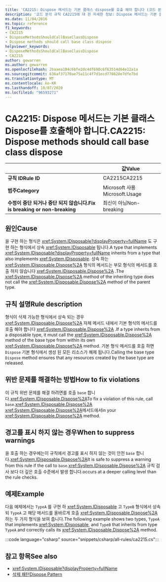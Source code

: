 ```yaml
---
title: 'CA2215: Dispose 메서드는 기본 클래스 dispose를 호출 해야 합니다 (코드 분석).'
description: '코드 분석 규칙 CA2215에 대 한 자세한 정보: Dispose 메서드는 기본 클래스 dispose를 호출 해야 합니다.'
ms.date: 11/04/2016
ms.topic: reference
f1_keywords:
- CA2215
- DisposeMethodsShouldCallBaseClassDispose
- Dispose methods should call base class dispose
helpviewer_keywords:
- DisposeMethodsShouldCallBaseClassDispose
- CA2215
author: gewarren
ms.author: gewarren
ms.openlocfilehash: 2baaea104c6bfe2dc4df690c6f63514d64e12a1a
ms.sourcegitcommit: 636af37170ae75a11c4f7d1ecd770820e7dfe7bd
ms.translationtype: MT
ms.contentlocale: ko-KR
ms.lasthandoff: 10/07/2020
ms.locfileid: "96593271"
---
```

# <a name="ca2215-dispose-methods-should-call-base-class-dispose"></a><span data-ttu-id="e1fb1-103">CA2215: Dispose 메서드는 기본 클래스 Dispose를 호출해야 합니다.</span><span class="sxs-lookup"><span data-stu-id="e1fb1-103">CA2215: Dispose methods should call base class dispose</span></span>

| | <span data-ttu-id="e1fb1-104">값</span><span class="sxs-lookup"><span data-stu-id="e1fb1-104">Value</span></span> |
|-|-|
| <span data-ttu-id="e1fb1-105">**규칙 ID**</span><span class="sxs-lookup"><span data-stu-id="e1fb1-105">**Rule ID**</span></span> |<span data-ttu-id="e1fb1-106">CA2215</span><span class="sxs-lookup"><span data-stu-id="e1fb1-106">CA2215</span></span>|
| <span data-ttu-id="e1fb1-107">**범주**</span><span class="sxs-lookup"><span data-stu-id="e1fb1-107">**Category**</span></span> |<span data-ttu-id="e1fb1-108">Microsoft 사용</span><span class="sxs-lookup"><span data-stu-id="e1fb1-108">Microsoft.Usage</span></span>|
| <span data-ttu-id="e1fb1-109">**수정이 중단 되거나 중단 되지 않습니다.**</span><span class="sxs-lookup"><span data-stu-id="e1fb1-109">**Fix is breaking or non-breaking**</span></span> |<span data-ttu-id="e1fb1-110">최신이 아님</span><span class="sxs-lookup"><span data-stu-id="e1fb1-110">Non-breaking</span></span>|

## <a name="cause"></a><span data-ttu-id="e1fb1-111">원인</span><span class="sxs-lookup"><span data-stu-id="e1fb1-111">Cause</span></span>

<span data-ttu-id="e1fb1-112">을 구현 하는 형식은 <xref:System.IDisposable?displayProperty=fullName> 도 구현 하는 형식에서 상속 <xref:System.IDisposable> 됩니다.</span><span class="sxs-lookup"><span data-stu-id="e1fb1-112">A type that implements <xref:System.IDisposable?displayProperty=fullName> inherits from a type that also implements <xref:System.IDisposable>.</span></span> <span data-ttu-id="e1fb1-113">상속 하는 <xref:System.IDisposable.Dispose%2A> 형식의 메서드는 부모 형식의 메서드를 호출 하지 않습니다 <xref:System.IDisposable.Dispose%2A> .</span><span class="sxs-lookup"><span data-stu-id="e1fb1-113">The <xref:System.IDisposable.Dispose%2A> method of the inheriting type does not call the <xref:System.IDisposable.Dispose%2A> method of the parent type.</span></span>

## <a name="rule-description"></a><span data-ttu-id="e1fb1-114">규칙 설명</span><span class="sxs-lookup"><span data-stu-id="e1fb1-114">Rule description</span></span>

<span data-ttu-id="e1fb1-115">형식이 삭제 가능한 형식에서 상속 되는 경우 <xref:System.IDisposable.Dispose%2A> 자체 메서드 내에서 기본 형식의 메서드를 호출 해야 합니다 <xref:System.IDisposable.Dispose%2A> .</span><span class="sxs-lookup"><span data-stu-id="e1fb1-115">If a type inherits from a disposable type, it must call the <xref:System.IDisposable.Dispose%2A> method of the base type from within its own <xref:System.IDisposable.Dispose%2A> method.</span></span> <span data-ttu-id="e1fb1-116">기본 형식 메서드를 호출 하면 `Dispose` 기본 형식에서 생성 된 모든 리소스가 해제 됩니다.</span><span class="sxs-lookup"><span data-stu-id="e1fb1-116">Calling the base type `Dispose` method ensures that any resources created by the base type are released.</span></span>

## <a name="how-to-fix-violations"></a><span data-ttu-id="e1fb1-117">위반 문제를 해결하는 방법</span><span class="sxs-lookup"><span data-stu-id="e1fb1-117">How to fix violations</span></span>

<span data-ttu-id="e1fb1-118">이 규칙 위반 문제를 해결 하려면를 호출 `base` 합니다.<xref:System.IDisposable.Dispose%2A></span><span class="sxs-lookup"><span data-stu-id="e1fb1-118">To fix a violation of this rule, call `base`.<xref:System.IDisposable.Dispose%2A></span></span> <span data-ttu-id="e1fb1-119"><xref:System.IDisposable.Dispose%2A>메서드에서</span><span class="sxs-lookup"><span data-stu-id="e1fb1-119">in your <xref:System.IDisposable.Dispose%2A> method.</span></span>

## <a name="when-to-suppress-warnings"></a><span data-ttu-id="e1fb1-120">경고를 표시 하지 않는 경우</span><span class="sxs-lookup"><span data-stu-id="e1fb1-120">When to suppress warnings</span></span>

<span data-ttu-id="e1fb1-121">을 호출 하는 경우에는이 규칙에서 경고를 표시 하지 않는 것이 안전 `base` 합니다.<xref:System.IDisposable.Dispose%2A></span><span class="sxs-lookup"><span data-stu-id="e1fb1-121">It is safe to suppress a warning from this rule if the call to `base`.<xref:System.IDisposable.Dispose%2A></span></span> <span data-ttu-id="e1fb1-122">규칙 검사 보다 더 깊은 호출 수준에서 발생 합니다.</span><span class="sxs-lookup"><span data-stu-id="e1fb1-122">occurs at a deeper calling level than the rule checks.</span></span>

## <a name="example"></a><span data-ttu-id="e1fb1-123">예제</span><span class="sxs-lookup"><span data-stu-id="e1fb1-123">Example</span></span>

<span data-ttu-id="e1fb1-124">다음 예제에서는 `TypeA` 를 구현 하 <xref:System.IDisposable> 고 `TypeB` 형식에서 상속 되 `TypeA` 고 해당 메서드를 올바르게 호출 <xref:System.IDisposable.Dispose%2A> 하는 두 가지 형식을 보여 줍니다.</span><span class="sxs-lookup"><span data-stu-id="e1fb1-124">The following example shows two types, `TypeA` that implements <xref:System.IDisposable>, and `TypeB` that inherits from type `TypeA` and correctly calls its <xref:System.IDisposable.Dispose%2A> method.</span></span>

:::code language="csharp" source="snippets/csharp/all-rules/ca2215.cs":::

## <a name="see-also"></a><span data-ttu-id="e1fb1-125">참고 항목</span><span class="sxs-lookup"><span data-stu-id="e1fb1-125">See also</span></span>

- <xref:System.IDisposable?displayProperty=fullName>
- [<span data-ttu-id="e1fb1-126">삭제 패턴</span><span class="sxs-lookup"><span data-stu-id="e1fb1-126">Dispose Pattern</span></span>](../../../standard/garbage-collection/implementing-dispose.md)
